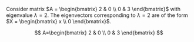 Consider matrix $A = \begin{bmatrix} 
2 & 0 \\ 
0 & 3 
\end{bmatrix}$ with eigenvalue $\lambda = 2$. The eigenvectors corresponding to $\lambda = 2$ are of the form $X = \begin{bmatrix} x \\ 0 \end{bmatrix}$.

$$ 
A=\begin{bmatrix}
2 & 0 \\ 
0 & 3 
\end{bmatrix} 
$$
